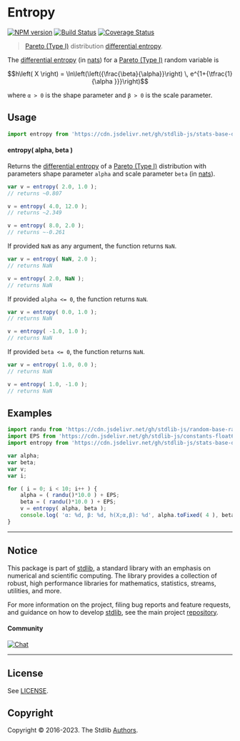 <!--

@license Apache-2.0

Copyright (c) 2018 The Stdlib Authors.

Licensed under the Apache License, Version 2.0 (the "License");
you may not use this file except in compliance with the License.
You may obtain a copy of the License at

   http://www.apache.org/licenses/LICENSE-2.0

Unless required by applicable law or agreed to in writing, software
distributed under the License is distributed on an "AS IS" BASIS,
WITHOUT WARRANTIES OR CONDITIONS OF ANY KIND, either express or implied.
See the License for the specific language governing permissions and
limitations under the License.

-->

# Entropy

[![NPM version][npm-image]][npm-url] [![Build Status][test-image]][test-url] [![Coverage Status][coverage-image]][coverage-url] <!-- [![dependencies][dependencies-image]][dependencies-url] -->

> [Pareto (Type I)][pareto-distribution] distribution [differential entropy][entropy].

<!-- Section to include introductory text. Make sure to keep an empty line after the intro `section` element and another before the `/section` close. -->

<section class="intro">

The [differential entropy][entropy] (in [nats][nats]) for a [Pareto (Type I)][pareto-distribution] random variable is

<!-- <equation class="equation" label="eq:pareto_type1_entropy" align="center" raw="h\left( X \right) =  \ln\left(\left({\frac{\beta}{\alpha}}\right) \, e^{1+{\tfrac{1}{\alpha }}}\right)" alt="Differential entropy for a Pareto (Type I) distribution."> -->

```math
h\left( X \right) =  \ln\left(\left({\frac{\beta}{\alpha}}\right) \, e^{1+{\tfrac{1}{\alpha }}}\right)
```

<!-- <div class="equation" align="center" data-raw-text="h\left( X \right) =  \ln\left(\left({\frac{\beta}{\alpha}}\right) \, e^{1+{\tfrac{1}{\alpha }}}\right)" data-equation="eq:pareto_type1_entropy">
    <img src="https://cdn.jsdelivr.net/gh/stdlib-js/stdlib@591cf9d5c3a0cd3c1ceec961e5c49d73a68374cb/lib/node_modules/@stdlib/stats/base/dists/pareto-type1/entropy/docs/img/equation_pareto_type1_entropy.svg" alt="Differential entropy for a Pareto (Type I) distribution.">
    <br>
</div> -->

<!-- </equation> -->

where `α > 0` is the shape parameter and `β > 0` is the scale parameter.

</section>

<!-- /.intro -->

<!-- Package usage documentation. -->



<section class="usage">

## Usage

```javascript
import entropy from 'https://cdn.jsdelivr.net/gh/stdlib-js/stats-base-dists-pareto-type1-entropy@deno/mod.js';
```

#### entropy( alpha, beta )

Returns the [differential entropy][entropy] of a [Pareto (Type I)][pareto-distribution] distribution with parameters shape parameter `alpha` and scale parameter `beta` (in [nats][nats]).

```javascript
var v = entropy( 2.0, 1.0 );
// returns ~0.807

v = entropy( 4.0, 12.0 );
// returns ~2.349

v = entropy( 8.0, 2.0 );
// returns ~-0.261
```

If provided `NaN` as any argument, the function returns `NaN`.

```javascript
var v = entropy( NaN, 2.0 );
// returns NaN

v = entropy( 2.0, NaN );
// returns NaN
```

If provided `alpha <= 0`, the function returns `NaN`.

```javascript
var v = entropy( 0.0, 1.0 );
// returns NaN

v = entropy( -1.0, 1.0 );
// returns NaN
```

If provided `beta <= 0`, the function returns `NaN`.

```javascript
var v = entropy( 1.0, 0.0 );
// returns NaN

v = entropy( 1.0, -1.0 );
// returns NaN
```

</section>

<!-- /.usage -->

<!-- Package usage notes. Make sure to keep an empty line after the `section` element and another before the `/section` close. -->

<section class="notes">

</section>

<!-- /.notes -->

<!-- Package usage examples. -->

<section class="examples">

## Examples

<!-- eslint no-undef: "error" -->

```javascript
import randu from 'https://cdn.jsdelivr.net/gh/stdlib-js/random-base-randu@deno/mod.js';
import EPS from 'https://cdn.jsdelivr.net/gh/stdlib-js/constants-float64-eps@deno/mod.js';
import entropy from 'https://cdn.jsdelivr.net/gh/stdlib-js/stats-base-dists-pareto-type1-entropy@deno/mod.js';

var alpha;
var beta;
var v;
var i;

for ( i = 0; i < 10; i++ ) {
    alpha = ( randu()*10.0 ) + EPS;
    beta = ( randu()*10.0 ) + EPS;
    v = entropy( alpha, beta );
    console.log( 'α: %d, β: %d, h(X;α,β): %d', alpha.toFixed( 4 ), beta.toFixed( 4 ), v.toFixed( 4 ) );
}
```

</section>

<!-- /.examples -->

<!-- Section to include cited references. If references are included, add a horizontal rule *before* the section. Make sure to keep an empty line after the `section` element and another before the `/section` close. -->

<section class="references">

</section>

<!-- /.references -->

<!-- Section for related `stdlib` packages. Do not manually edit this section, as it is automatically populated. -->

<section class="related">

</section>

<!-- /.related -->

<!-- Section for all links. Make sure to keep an empty line after the `section` element and another before the `/section` close. -->


<section class="main-repo" >

* * *

## Notice

This package is part of [stdlib][stdlib], a standard library with an emphasis on numerical and scientific computing. The library provides a collection of robust, high performance libraries for mathematics, statistics, streams, utilities, and more.

For more information on the project, filing bug reports and feature requests, and guidance on how to develop [stdlib][stdlib], see the main project [repository][stdlib].

#### Community

[![Chat][chat-image]][chat-url]

---

## License

See [LICENSE][stdlib-license].


## Copyright

Copyright &copy; 2016-2023. The Stdlib [Authors][stdlib-authors].

</section>

<!-- /.stdlib -->

<!-- Section for all links. Make sure to keep an empty line after the `section` element and another before the `/section` close. -->

<section class="links">

[npm-image]: http://img.shields.io/npm/v/@stdlib/stats-base-dists-pareto-type1-entropy.svg
[npm-url]: https://npmjs.org/package/@stdlib/stats-base-dists-pareto-type1-entropy

[test-image]: https://github.com/stdlib-js/stats-base-dists-pareto-type1-entropy/actions/workflows/test.yml/badge.svg?branch=main
[test-url]: https://github.com/stdlib-js/stats-base-dists-pareto-type1-entropy/actions/workflows/test.yml?query=branch:main

[coverage-image]: https://img.shields.io/codecov/c/github/stdlib-js/stats-base-dists-pareto-type1-entropy/main.svg
[coverage-url]: https://codecov.io/github/stdlib-js/stats-base-dists-pareto-type1-entropy?branch=main

<!--

[dependencies-image]: https://img.shields.io/david/stdlib-js/stats-base-dists-pareto-type1-entropy.svg
[dependencies-url]: https://david-dm.org/stdlib-js/stats-base-dists-pareto-type1-entropy/main

-->

[chat-image]: https://img.shields.io/gitter/room/stdlib-js/stdlib.svg
[chat-url]: https://app.gitter.im/#/room/#stdlib-js_stdlib:gitter.im

[stdlib]: https://github.com/stdlib-js/stdlib

[stdlib-authors]: https://github.com/stdlib-js/stdlib/graphs/contributors

[umd]: https://github.com/umdjs/umd
[es-module]: https://developer.mozilla.org/en-US/docs/Web/JavaScript/Guide/Modules

[deno-url]: https://github.com/stdlib-js/stats-base-dists-pareto-type1-entropy/tree/deno
[umd-url]: https://github.com/stdlib-js/stats-base-dists-pareto-type1-entropy/tree/umd
[esm-url]: https://github.com/stdlib-js/stats-base-dists-pareto-type1-entropy/tree/esm
[branches-url]: https://github.com/stdlib-js/stats-base-dists-pareto-type1-entropy/blob/main/branches.md

[stdlib-license]: https://raw.githubusercontent.com/stdlib-js/stats-base-dists-pareto-type1-entropy/main/LICENSE

[pareto-distribution]: https://en.wikipedia.org/wiki/Pareto_distribution

[entropy]: https://en.wikipedia.org/wiki/Entropy_%28information_theory%29

[nats]: https://en.wikipedia.org/wiki/Nat_%28unit%29

</section>

<!-- /.links -->

